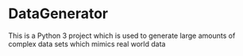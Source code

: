# DataGenerator
This is a Python 3 project which is used to generate large amounts of complex data sets which mimics real world data
